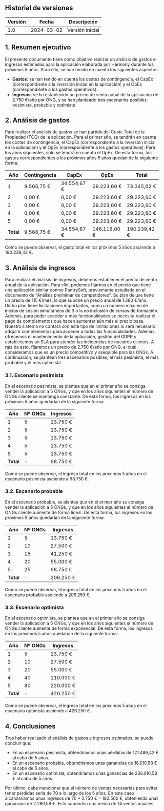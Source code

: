 ## Historial de versiones

| Versión | Fecha      | Descripción               |
| ------- | ---------- | ------------------------- |
| 1.0     | 2024-03-02 | Versión inicial           |

## 1. Resumen ejecutivo

El presente documento tiene como objetivo realizar un análisis de gastos e ingresos estimados para la aplicación elaborada por Harmony durante los próximos 5 años. Para ello, se han tenido en cuenta los siguientes aspectos:

- **Gastos**: se han tenido en cuenta los costes de contingencia, el CapEx (correspondiente a la inversión inicial en la aplicación) y el OpEx (correspondiente a los gastos operativos).
- **Ingresos**: se ha establecido un precio de venta anual de la aplicación de 2.750 €/año por ONG, y se han planteado tres escenarios posibles: pesimista, probable y optimista.

## 2. Análisis de gastos

Para realizar el análisis de gastos se han partido del Coste Total de la Propiedad (TCO) de la aplicación. Para el primer año, se tendrán en cuenta los costes de contingencia, el CapEx (correspondiente a la inversión inicial en la aplicación) y el OpEx (correspondiente a los gastos operativos). Para los años siguientes, solo se tendrá en cuenta el OpEx. De esta forma, los gastos correspondientes a los próximos años 5 años quedan de la siguiente forma:

| Año  | Contingencia | CapEx | OpEx | Total |
| ---- | ------------ | ----- | ---- | ----- |
| 1    | 9.566,75 €     | 34.554,67 € | 29.223,60 € | 73.345,02 € |
| 2    | 0,00 €        | 0,00 € | 29.223,60 € | 29.223,60 € |
| 3    | 0,00 €        | 0,00 € | 29.223,60 € | 29.223,60 € |
| 4    | 0,00 €        | 0,00 € | 29.223,60 € | 29.223,60 € |
| 5    | 0,00 €        | 0,00 € | 29.223,60 € | 29.223,60 € |
| **Total** | 9.566,75 €     | 34.554,67 € | 146.118,00 € | 190.239,42 € |

Como se puede observar, el gasto total en los próximos 5 años asciende a 190.239,42 €.

## 3. Análisis de ingresos

Para realizar el análisis de ingresos, debemos establecer el precio de venta anual de la aplicación. Para ello, podemos fijarnos en el precio que tiene una aplicación similar conmo PantrySoft, previemente estudiada en el documento de "Análisis preliminar de competidores". Su plan deluxe tiene un precio de 115 €/mes, lo que supone un precio anual de 1.380 €/año. Dicho plan tiene limitaciones importantes, como un número máximo de inicios de sesión simultáneos de 3 o la no inclusión de cursos de formación. Además, para poder acceder a más funcionalidades se necesita realizar el pago de complementos que hacen aumentar aún más el precio base. Nuestro sistema no contará con este tipo de limitaciones ni será necesario adquirir complementos para acceder a todas las funcionalidades. Además, ofrecemos el mantenimiento de la aplicación, gestión del GDPR y establecemos un SLA para atender las incidencias de nuestros clientes. A raíz de esto, fijaremos un precio de 2.750 €/año por ONG, el cual consideramos que es un precio competitivo y asequible para las ONGs. A continuación, se plantean tres escenarios posibles, el más pesimista, el más probable y el más optimista.

### 3.1. Escenario pesimista

En el escenario pesimista, se plantea que en el primer año se consiga vender la aplicación a 5 ONGs, y que en los años siguientes el número de ONGs cliente se mantenga constante. De esta forma, los ingresos en los próximos 5 años quedarían de la siguiente forma:

| Año  | Nº ONGs | Ingresos |
| ---- | ------- | -------- |
| 1    | 5       | 13.750 € |
| 2    | 5       | 13.750 € |
| 3    | 5       | 13.750 € |
| 4    | 5       | 13.750 € |
| 5    | 5       | 13.750 € |
| **Total** | -      | 68.750 € |

Como se puede observar, el ingreso total en los próximos 5 años en el escenario pesimista asciende a 68.750 €.

### 3.2. Escenario probable

En el escenario probable, se plantea que en el primer año se consiga vender la aplicación a 5 ONGs, y que en los años siguientes el número de ONGs cliente aumente de forma lineal. De esta forma, los ingresos en los próximos 5 años quedarían de la siguiente forma:

| Año  | Nº ONGs | Ingresos |
| ---- | ------- | -------- |
| 1    | 5       | 13.750 € |
| 2    | 10      | 27.500 € |
| 3    | 15      | 41.250 € |
| 4    | 20      | 55.000 € |
| 5    | 25      | 68.750 € |
| **Total** | -      | 206.250 € |

Como se puede observar, el ingreso total en los próximos 5 años en el escenario probable asciende a 206.250 €.

### 3.3. Escenario optimista

En el escenario optimista, se plantea que en el primer año se consiga vender la aplicación a 5 ONGs, y que en los años siguientes el número de ONGs cliente aumente de forma exponencial. De esta forma, los ingresos en los próximos 5 años quedarían de la siguiente forma:

| Año  | Nº ONGs | Ingresos |
| ---- | ------- | -------- |
| 1    | 5       | 13.750 € |
| 2    | 10      | 27.500 € |
| 3    | 20      | 55.000 € |
| 4    | 40      | 110.000 € |
| 5    | 80      | 220.000 € |
| **Total** | -      | 426.250 € |

Como se puede observar, el ingreso total en los próximos 5 años en el escenario optimista asciende a 426.250 €.


## 4. Conclusiones

Tras haber realizado el análisis de gastos e ingresos estimados, se puede concluir que:

- En un escenario pesimista, obtendríamos unas pérdidas de 121.489,42 € al cabo de 5 años.
- En un escenario probable, obtendríamos unas ganancias de 16.010,58 € al cabo de 5 años.
- En un escenario optimista, obtendríamos unas ganancias de 236.010,58 € al cabo de 5 años.

Por último, cabe mencionar que el número de ventas necesarias para evitar tener pérdidas sería de 70 a lo largo de los 5 años. En este caso alcanzaríamos unos ingresos de 70 * 2.750 € = 192.500 €, obteniendo unas ganancias de 2.260,58 €. Esto supondría una media de 14 ventas anuales.
